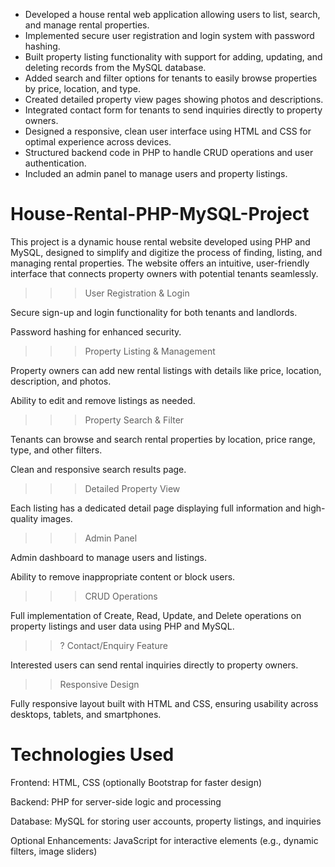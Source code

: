 - Developed a house rental web application allowing users to list, search, and manage rental properties.
- Implemented secure user registration and login system with password hashing.
- Built property listing functionality with support for adding, updating, and deleting records from the MySQL database.
- Added search and filter options for tenants to easily browse properties by price, location, and type.
- Created detailed property view pages showing photos and descriptions.
- Integrated contact form for tenants to send inquiries directly to property owners.
- Designed a responsive, clean user interface using HTML and CSS for optimal experience across devices.
- Structured backend code in PHP to handle CRUD operations and user authentication.
- Included an admin panel to manage users and property listings.

# House-Rental-PHP-MySQL-Project
This project is a dynamic house rental website developed using PHP and MySQL, designed to simplify and digitize the process of finding, listing, and managing rental properties. The website offers an intuitive, user-friendly interface that connects property owners with potential tenants seamlessly.
>>>User Registration & Login

Secure sign-up and login functionality for both tenants and landlords.

Password hashing for enhanced security.

>>>Property Listing & Management

Property owners can add new rental listings with details like price, location, description, and photos.

Ability to edit and remove listings as needed.

>>> Property Search & Filter

Tenants can browse and search rental properties by location, price range, type, and other filters.

Clean and responsive search results page.

>>> Detailed Property View

Each listing has a dedicated detail page displaying full information and high-quality images.

>>> Admin Panel

Admin dashboard to manage users and listings.

Ability to remove inappropriate content or block users.

>>> CRUD Operations

Full implementation of Create, Read, Update, and Delete operations on property listings and user data using PHP and MySQL.

>>? Contact/Enquiry Feature

Interested users can send rental inquiries directly to property owners.

>> Responsive Design

Fully responsive layout built with HTML and CSS, ensuring usability across desktops, tablets, and smartphones.

# Technologies Used
Frontend: HTML, CSS (optionally Bootstrap for faster design)

Backend: PHP for server-side logic and processing

Database: MySQL for storing user accounts, property listings, and inquiries

Optional Enhancements: JavaScript for interactive elements (e.g., dynamic filters, image sliders)

